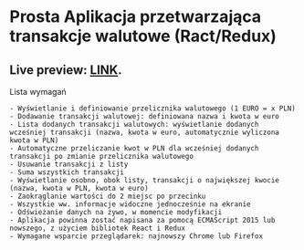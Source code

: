 # Prosta Aplikacja przetwarzająca transakcje walutowe (Ract/Redux)


## Live preview: [LINK](https://mieczyslawmilej.github.io/Currency_app/).

Lista wymagań
	
	- Wyświetlanie i definiowanie przelicznika walutowego (1 EURO = x PLN)
	- Dodawanie transakcji walutowej: definiowana nazwa i kwota w euro
	- Lista dodanych transakcji walutowych: wyświetlanie dodanych wcześniej transakcji (nazwa, kwota w euro, automatycznie wyliczona kwota w PLN)
	- Automatyczne przeliczanie kwot w PLN dla wcześniej dodanych transakcji po zmianie przelicznika walutowego
	- Usuwanie transakcji z listy
	- Suma wszystkich transakcji
	- Wyświetlanie osobno, obok listy, transakcji o największej kwocie (nazwa, kwota w PLN, kwota w euro)
	- Zaokrąglanie wartości do 2 miejsc po przecinku
	- Wszystkie ww. informacje widoczne jednocześnie na ekranie
	- Odświeżanie danych na żywo, w momencie modyfikacji
	- Aplikacja powinna zostać napisana za pomocą ECMAScript 2015 lub nowszego, z użyciem bibliotek React i Redux
	- Wymagane wsparcie przeglądarek: najnowszy Chrome lub Firefox


